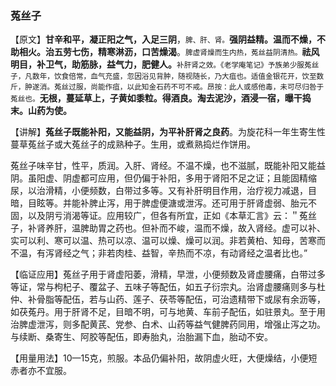 ### 菟丝子

【原文】**甘辛和平，凝正阳之气，入足三阴**，<small>脾、肝、肾。</small>**强阴益精。温而不燥，不助相火。治五劳七伤，精寒淋沥，口苦燥渴**。<small>脾虚肾燥而生内热，菟丝益阴清热。</small>**祛风明目，补卫气，助筋脉，益气力，肥健人。**<small>补肝肾之效。《老学庵笔记》予族弟少服菟丝子，凡数年，饮食倍常，血气充盛，忽因浴见背肿，随视随长，乃大疽也。适值金银花开，饮至数斤，肿遂消。菟丝过服，尚能作疽，以此知金石药不可不戒。昂按：此人或感他毒，未可尽归咎于菟丝也。</small>**无根，蔓延草上，子黄如黍粒。得酒良。淘去泥沙，酒浸一宿，曝干捣末。山药为使。**

【讲解】**菟丝子既能补阳，又能益阴，为平补肝肾之良药**。为旋花科一年生寄生性蔓草菟丝子或大菟丝子的成熟种子。生用，或煮熟捣烂作饼用。

菟丝子味辛甘，性平，质润。入肝、肾经。不温不燥，也不滋腻，既能补阳又能益阴。虽阳虚、阴虚都可应用，但仍偏于补阳，多用于肾阳不足之证；且能固精缩尿，以治滑精，小便频数，白带过多等。又有补肝明目作用，治疗视力减退，目暗，目眩等。并能补脾止泻，用于脾虚便溏或泄泻。还可用于肝肾虚弱、胎元不固，以及阴亏消渴等证。应用较广，但各有所宜，正如《本草汇言》云：＂菟丝子，补肾养肝，温脾助胃之药也。但补而不峻，温而不燥，故入肾经。虚可以补、实可以利、寒可以温、热可以凉、温可以燥、燥可以润。非若黄柏、知母，苦寒而不温，有泻肾经之气；非若肉桂、益智，辛热而不凉，有动肾经之温者比也。”

【临证应用】菟丝子用于肾虚阳萎，滑精，早泄，小便频数及肾虚腰痛，白带过多等证，常与枸杞子、覆盆子、五味子等配伍，如五子衍宗丸。治肾虚腰痛则多与杜仲、补骨脂等配伍，若与山药、莲子、茯苓等配伍，可治遗精带下或尿有余沥等，如茯菟丹。用于肝肾不足，目暗不明，可与地黄、车前子配伍，如驻景丸。至于用治脾虚泄泻，则多配黄芪、党参、白术、山药等益气健脾药同用，增强止泻之功。与续断、桑寄生、阿胶等配伍，即寿胎丸，治胎漏下血，胎动不安。

【用量用法】10—15克，煎服。本品仍偏补阳，故阴虚火旺，大便燥结，小便短赤者亦不宜服。
